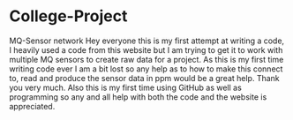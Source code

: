 # College-Project
MQ-Sensor network
Hey everyone this is my first attempt at writing a code, I heavily used a code from this website but I am trying to get it to work with multiple MQ sensors to create raw data for a project.  As this is my first time writing code ever I am a bit lost so any help as to how to make this connect to, read and produce the sensor data in ppm would be a great help.  Thank you very much.
Also this is my first time using GitHub as well as programming so any and all help with both the code and the website is appreciated.
